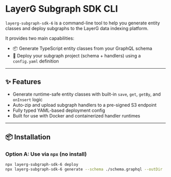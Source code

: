 # LayerG Subgraph SDK CLI

`layerg-subgraph-sdk-6` is a command-line tool to help you generate entity classes and deploy subgraphs to the LayerG data indexing platform.

It provides two main capabilities:
- 📦 Generate TypeScript entity classes from your GraphQL schema
- 🚀 Deploy your subgraph project (schema + handlers) using a `config.yaml` definition

---

## ✨ Features

- Generate runtime-safe entity classes with built-in `save`, `get`, `getBy`, and `onInsert` logic
- Auto-zip and upload subgraph handlers to a pre-signed S3 endpoint
- Fully typed YAML-based deployment config
- Built for use with Docker and containerized handler runtimes

---

## 📦 Installation

### Option A: Use via `npx` (no install)

```bash
npx layerg-subgraph-sdk-6 deploy
npx layerg-subgraph-sdk-6 generate --schema ./schema.graphql --outDir ./generated
